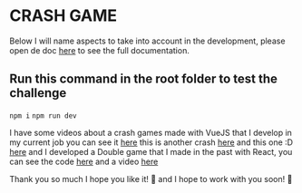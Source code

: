 # CRASH GAME
Below I will name aspects to take into account in the development, please open de doc [here](https://docs.google.com/document/d/1Bt8pIaApsWIXJy1SHdZz0382mBX8Cb_zE0jZTbrb48Y/edit?usp=sharing) to see the full documentation.

## Run this command in the root folder to test the challenge
```npm i```
```npm run dev```


I have some videos about a crash games made with VueJS that I develop in my current job you can see it [here](https://drive.google.com/file/d/1S6AZH9Ol-UXTFIWGGsy0nNYFUiWuSbzt/view?usp=sharing) this is another crash [here](https://drive.google.com/file/d/14HBs-W6ajknNdZiY_X7qUszvnNgWzKN3/view?usp=sharing) and this one :D [here](https://drive.google.com/file/d/1nG5wSD5-oHR6gGQByBmsXjuZ14yVUbCr/view?usp=sharing)
and I developed a Double game that I made in the past with React, you can see the code [here](https://github.com/joanne-dev/blaze-challenge-double) and a video [here](https://drive.google.com/file/d/1l9B0fUM-sWRt-nspSRKrGaqF4TIQLNnl/view?usp=sharing)

Thank you so much I hope you like it! 🚀 and I hope to work with you soon! 🚀
```
